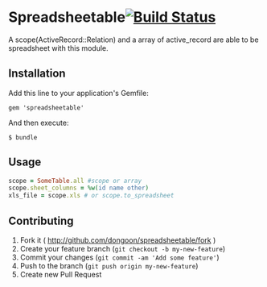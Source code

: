 # Spreadsheetable[![Build Status](https://travis-ci.org/dongoon/spreadsheetable.svg?branch=master)](https://travis-ci.org/dongoon/spreadsheetable)

A scope(ActiveRecord::Relation) and a array of active_record are able to be spreadsheet with this module.

## Installation

Add this line to your application's Gemfile:

    gem 'spreadsheetable'

And then execute:

    $ bundle

## Usage

```ruby
scope = SomeTable.all #scope or array
scope.sheet_columns = %w(id name other)
xls_file = scope.xls # or scope.to_spreadsheet
```

## Contributing

1. Fork it ( http://github.com/dongoon/spreadsheetable/fork )
2. Create your feature branch (`git checkout -b my-new-feature`)
3. Commit your changes (`git commit -am 'Add some feature'`)
4. Push to the branch (`git push origin my-new-feature`)
5. Create new Pull Request
